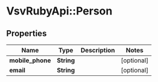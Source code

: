 # VsvRubyApi::Person

## Properties
Name | Type | Description | Notes
------------ | ------------- | ------------- | -------------
**mobile_phone** | **String** |  | [optional] 
**email** | **String** |  | [optional] 


